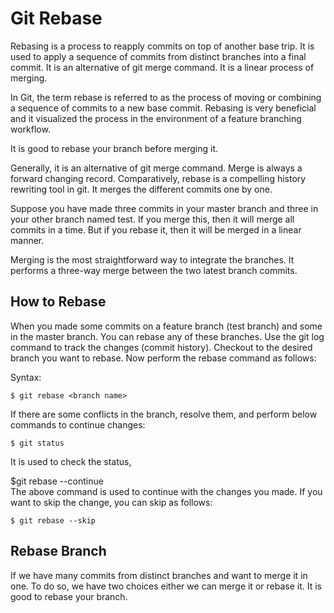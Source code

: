 # Git Rebase
Rebasing is a process to reapply commits on top of another base trip. It is used to apply a sequence of commits from distinct branches into a final commit. It is an alternative of git merge command. It is a linear process of merging.

In Git, the term rebase is referred to as the process of moving or combining a sequence of commits to a new base commit. Rebasing is very beneficial and it visualized the process in the environment of a feature branching workflow.

It is good to rebase your branch before merging it.

Generally, it is an alternative of git merge command. Merge is always a forward changing record. Comparatively, rebase is a compelling history rewriting tool in git. It merges the different commits one by one.

Suppose you have made three commits in your master branch and three in your other branch named test. If you merge this, then it will merge all commits in a time. But if you rebase it, then it will be merged in a linear manner.

Merging is the most straightforward way to integrate the branches. It performs a three-way merge between the two latest branch commits.

## How to Rebase
When you made some commits on a feature branch (test branch) and some in the master branch. You can rebase any of these branches. Use the git log command to track the changes (commit history). Checkout to the desired branch you want to rebase. Now perform the rebase command as follows:

Syntax:
```
$ git rebase <branch name>  
```
If there are some conflicts in the branch, resolve them, and perform below commands to continue changes:
```
$ git status  
```
It is used to check the status,

$git rebase --continue  
The above command is used to continue with the changes you made. If you want to skip the change, you can skip as follows:
```
$ git rebase --skip  
```

## Rebase Branch
If we have many commits from distinct branches and want to merge it in one. To do so, we have two choices either we can merge it or rebase it. It is good to rebase your branch.
